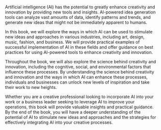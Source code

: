 
Artificial intelligence (AI) has the potential to greatly enhance creativity and innovation by providing new tools and insights. AI-powered idea generation tools can analyze vast amounts of data, identify patterns and trends, and generate new ideas that might not be immediately apparent to humans.

In this book, we will explore the ways in which AI can be used to stimulate new ideas and approaches in various industries, including art, design, music, fashion, and business. We will provide practical examples of successful implementation of AI in these fields and offer guidance on best practices for using AI-powered tools to enhance creativity and innovation.

Throughout the book, we will also explore the science behind creativity and innovation, including the cognitive, social, and environmental factors that influence these processes. By understanding the science behind creativity and innovation and the ways in which AI can enhance these processes, individuals and businesses can unlock new levels of inspiration and take their work to new heights.

Whether you are a creative professional looking to incorporate AI into your work or a business leader seeking to leverage AI to improve your operations, this book will provide valuable insights and practical guidance. By the end of the book, you will have a deeper understanding of the potential of AI to stimulate new ideas and approaches and the strategies for effectively integrating AI into your creative processes.

